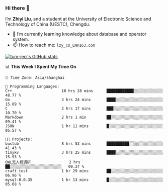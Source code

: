 ### Hi there 👋
I’m **Zhiyi Liu**, and a student at the University of Electronic Science and Technology of China (UESTC), Chengdu.
- 🌱 I’m currently learning knowledge about database and operator system.
- 📫 How to reach me: `lzy_cs_LN@163.com`
  
[![tom-jerr's GitHub stats](https://github-readme-stats.vercel.app/api?username=tom-jerr&hide=prs,stars&show_icons=true)](https://github.com/tom-jerr/github-readme-stats)





<!--
**tom-jerr/tom-jerr** is a ✨ _special_ ✨ repository because its `README.md` (this file) appears on your GitHub profile.

Here are some ideas to get you started:

- 🔭 I’m currently working on ...

- 👯 I’m looking to collaborate on ...
- 🤔 I’m looking for help with ...
- 💬 Ask me about ...
 ...
- 😄 Pronouns: ...
- ⚡ Fun fact: ...
-->

<!--START_SECTION:waka-->
📊 **This Week I Spent My Time On** 

```text
🕑︎ Time Zone: Asia/Shanghai

💬 Programming Languages: 
C++                      10 hrs 28 mins      ████████████░░░░░░░░░░░░░   48.77 % 
Go                       3 hrs 24 mins       ████░░░░░░░░░░░░░░░░░░░░░   15.89 % 
C                        2 hrs 17 mins       ███░░░░░░░░░░░░░░░░░░░░░░   10.70 % 
Markdown                 2 hrs 1 min         ██░░░░░░░░░░░░░░░░░░░░░░░   09.41 % 
JSON                     1 hr 11 mins        █░░░░░░░░░░░░░░░░░░░░░░░░   05.57 % 

🐱‍💻 Projects: 
bustub                   8 hrs 53 mins       ██████████░░░░░░░░░░░░░░░   41.43 % 
tinykv                   3 hrs 25 mins       ████░░░░░░░░░░░░░░░░░░░░░   15.93 % 
OWL无人机调研                 2 hrs               ██░░░░░░░░░░░░░░░░░░░░░░░   09.37 % 
craft_test               1 hr 29 mins        ██░░░░░░░░░░░░░░░░░░░░░░░   06.96 % 
mysql-8.0.35             1 hr 13 mins        █░░░░░░░░░░░░░░░░░░░░░░░░   05.68 % 
```


<!--END_SECTION:waka-->

